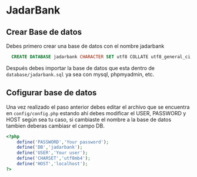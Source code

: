 # JadarBank

## Crear Base de datos
Debes primero crear una base de datos con el nombre jadarbank

```sql
  CREATE DATABASE jadarbank CHARACTER SET utf8 COLLATE utf8_general_ci;
```
Después debes importar la base de datos que esta dentro de `database/jadarbank.sql` ya sea con mysql, phpmyadmin, etc.

## Cofigurar base de datos 
Una vez realizado el paso anterior debes editar el archivo que se encuentra en `config/config.php` estando ahí debes modificar el USER, PASSWORD y HOST según sea tu caso, si cambiaste el nombre a la base de datos tambien deberas cambiasr el campo DB.

```php
<?php
    define('PASSWORD','Your password');
    define('DB','jadarbank');
    define('USER','Your user');
    define('CHARSET','utf8mb4');
    define('HOST','localhost');
?>
```
